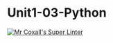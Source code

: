 # Unit1-03-Python
[![Mr Coxall's Super Linter](https://github.com/ICS3U-Programming-NathanA/Unit1-03-Python/workflows/Mr%20Coxall's%20Super%20Linter/badge.svg)](https://github.com/ICS3U-Programming-NathanA/Unit1-03-Python/actions/)
